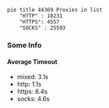 
```mermaid
pie title 44369 Proxies in list
    "HTTP" : 18231
    "HTTPS": 4557
    "SOCKS" : 25593
```

### Some Info
#### Average Timeout

- mixed: 3.1s
- http: 1.1s
- https: 8.4s
- socks: 4.6s